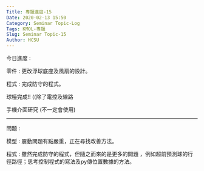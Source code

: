 ```yaml
---
Title: 專題進度-15
Date: 2020-02-13 15:50
Category: Seminar Topic-Log
Tags: KMOL-專題
Slug: Seminar Topic-15
Author: HCSU
---
```


今日進度 :

零件 : 更改浮球底座及風扇的設計。

程式 : 完成防守的程式。

球檯完成!! ((除了電控及線路

手機介面研究 (不一定會使用)

---

問題 : 

模型 : 震動問題有點嚴重，正在尋找改善方法。

程式 : 雖然完成防守的程式，但隨之而來的是更多的問題 ，例如超前預測球的行徑路徑；思考控制程式的寫法及py傳位置數據的方法。

